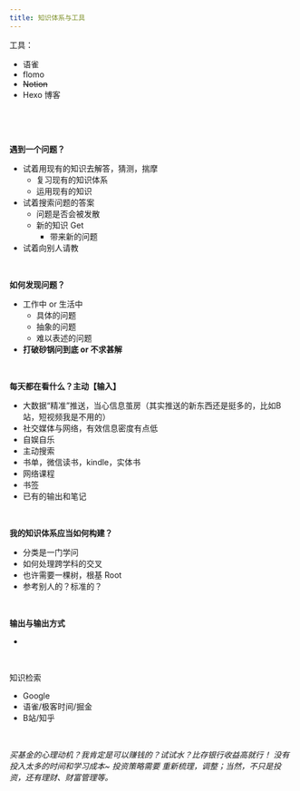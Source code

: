 ```yaml
---
title: 知识体系与工具
---
```


工具：

- 语雀
- flomo
- ~~Notion~~
- Hexo 博客

​

​

**遇到一个问题？**

- 试着用现有的知识去解答，猜测，揣摩
   - 复习现有的知识体系
   - 运用现有的知识
- 试着搜索问题的答案
   - 问题是否会被发散
   - 新的知识 Get 
      - 带来新的问题
- 试着向别人请教

​

**如何发现问题？**

- 工作中 or 生活中
   - 具体的问题
   - 抽象的问题
   - 难以表述的问题
- **打破砂锅问到底 or 不求甚解**

​

**每天都在看什么？主动【输入】**

- 大数据“精准”推送，当心信息茧房（其实推送的新东西还是挺多的，比如B站，短视频我是不用的）
- 社交媒体与网络，有效信息密度有点低
- 自娱自乐
- 主动搜索
- 书单，微信读书，kindle，实体书
- 网络课程
- 书签
- 已有的输出和笔记

​

**我的知识体系应当如何构建？**

- 分类是一门学问
- 如何处理跨学科的交叉
- 也许需要一棵树，根基 Root
- 参考别人的？标准的？

​

**输出与输出方式**

- **​**


​

知识检索

- Google
- 语雀/极客时间/掘金
- B站/知乎

​

_买基金的心理动机？我肯定是可以赚钱的？试试水？比存银行收益高就行！_
_没有投入太多的时间和学习成本~_
_投资策略需要 重新梳理，调整；当然，不只是投资，还有理财、财富管理等。_
